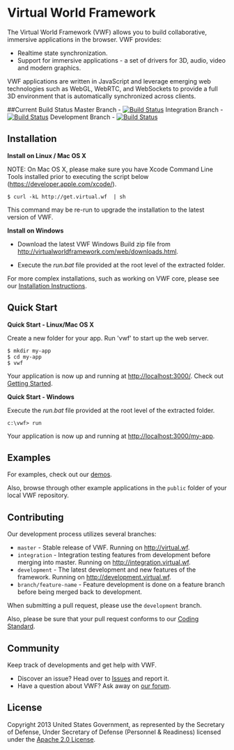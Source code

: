 # Virtual World Framework

The Virtual World Framework (VWF) allows you to build collaborative, immersive applications in the browser. VWF provides:

- Realtime state synchronization.
- Support for immersive applications - a set of drivers for 3D, audio, video and modern graphics.

VWF applications are written in JavaScript and leverage emerging web technologies such as WebGL, WebRTC, and WebSockets to provide a full 3D environment that is automatically synchronized across clients.

##Current Build Status
Master Branch - [![Build Status](http://jenkins.virtualworldframework.com/job/Master/badge/icon)](http://jenkins.virtualworldframework.com/job/Master/)      Integration Branch - [![Build Status](http://jenkins.virtualworldframework.com/job/Integration/badge/icon)](http://jenkins.virtualworldframework.com/job/Integration/)      Development Branch - [![Build Status](http://jenkins.virtualworldframework.com/job/Development/badge/icon)](http://jenkins.virtualworldframework.com/job/Development/)

## Installation

**Install on Linux / Mac OS X**

NOTE: On Mac OS X, please make sure you have Xcode Command Line Tools installed prior to executing the script below (https://developer.apple.com/xcode/).

```
$ curl -kL http://get.virtual.wf  | sh
```

This command may be re-run to upgrade the installation to the latest version of VWF.

**Install on Windows**

- Download the latest VWF Windows Build zip file from http://virtualworldframework.com/web/downloads.html.

- Execute the _run.bat_ file provided at the root level of the extracted folder.

For more complex installations, such as working on VWF core, please see our [Installation Instructions](http://www.virtual.wf/web/docs/install.html).

## Quick Start 

**Quick Start - Linux/Mac OS X** 

Create a new folder for your app. Run 'vwf' to start up the web server. 

```
$ mkdir my-app
$ cd my-app
$ vwf
```

Your application is now up and running at [http://localhost:3000/](http://localhost:3000/).
Check out [Getting Started](http://virtual.wf/web/docs/readme.html).

**Quick Start - Windows** 

Execute the _run.bat_ file provided at the root level of the extracted folder.

```
c:\vwf> run
```

Your application is now up and running at [http://localhost:3000/my-app](http://localhost:3000/my-app).

## Examples

For examples, check out our [demos](http://www.virtual.wf/web/catalog.html).

Also, browse through other example applications in the `public` folder of your
local VWF repository.

## Contributing

Our development process utilizes several branches:

* `master`                - Stable release of VWF. Running on http://virtual.wf.
* `integration`           - Integration testing features from development before merging into master. Running on http://integration.virtual.wf.
* `development`           - The latest development and new features of the framework. Running on http://development.virtual.wf.
* `branch/feature-name`   - Feature development is done on a feature branch before being merged back to development.

When submitting a pull request, please use the `development` branch.

Also, please be sure that your pull request conforms to our [Coding Standard](http://redmine.virtualworldframework.com/projects/vwf/wiki/JavaScript_Coding_Standard).

## Community

Keep track of developments and get help with VWF.

- Discover an issue? Head over to [Issues](https://github.com/virtual-world-framework/vwf/issues) and report it.
- Have a question about VWF? Ask away on [our forum](http://www.virtual.wf/web/forum.html).

## License

Copyright 2013 United States Government, as represented by the Secretary of Defense, Under Secretary of Defense (Personnel & Readiness) licensed under the [Apache 2.0 License](https://github.com/virtual-world-framework/vwf/blob/master/LICENSE).
